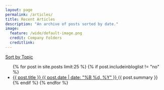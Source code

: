 ```yaml
---
layout: page
permalink: /articles/
title: Recent Articles
description: "An archive of posts sorted by date."
image:
  feature: /wide/default-image.png
  credit: Company Folders
  creditlink: 
---
```



<nav class="pagination" role="navigation">
 <a href="/tags/" class="btn big-btn">Sort by Topic</a> 
</nav>

    
<ul class="post-list">
{% for post in site.posts limit:25 %} 
{% if post.includeinbloglist != "no" %}
  <li>
    <article>
        <a href="{{ site.url }}{{ post.url }}">
            <span class="post-list-title">
                {{ post.title }} 
            </span>
            <span class="entry-date">
                <time datetime="{{ post.date | date_to_xmlschema }}">
                    {{ post.date | date: "%B %d, %Y" }}
                </time>
            </span>
        </a>
        <span class="post-list-summary">
            {{ post.summary }} 
        </span>
    </article>
</li>
{% endif %}
{% endfor %}
</ul>


